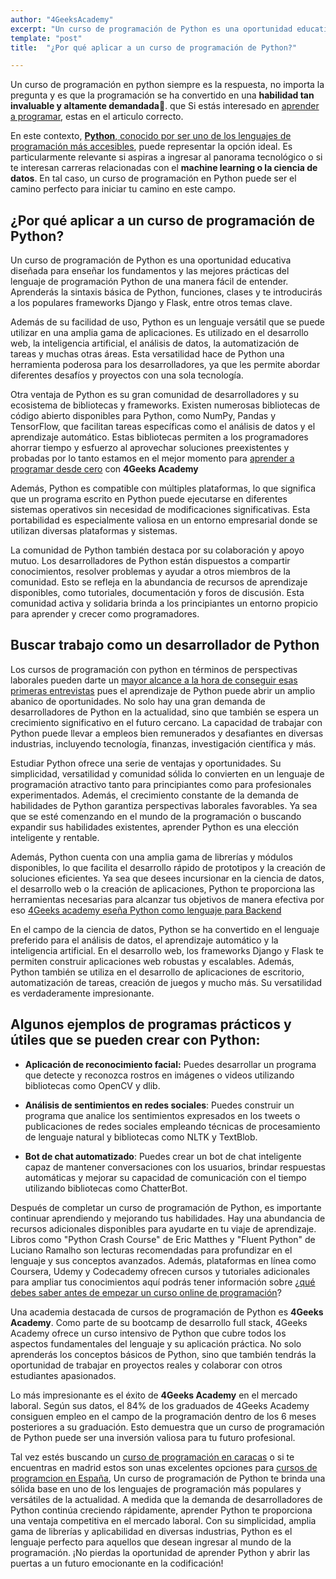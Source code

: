```yaml
---
author: "4GeeksAcademy"
excerpt: "Un curso de programación de Python es una oportunidad educativa diseñada para enseñar los fundamentos y las mejores prácticas del lenguaje de programación"
template: "post"
title:  "¿Por qué aplicar a un curso de programación de Python?"

---
```

Un curso de programación en python siempre es la respuesta,  no importa la pregunta y es que la programación se ha convertido en una **habilidad tan invaluable y altamente demandada**🤑. que Si estás interesado en [aprender a programar](https://4geeksacademy.com/es/aprender-a-programar/aprender-a-programar-desde-cero), estas en el articulo correcto.

En este contexto, [**Python**, conocido por ser uno de los lenguajes de programación más accesibles](https://4geeksacademy.com/es/aprender-a-programar/python-uno-de-los-lenguajes-de-programacion-mas-demandados), puede representar la opción ideal. Es particularmente relevante si aspiras a ingresar al panorama tecnológico o si te interesan carreras relacionadas con el **machine learning o la ciencia de datos**. En tal caso, un curso de programación en Python puede ser el camino perfecto para iniciar tu camino en este campo.


## ¿Por qué aplicar a un curso de programación de Python?

Un curso de programación de Python es una oportunidad educativa diseñada para enseñar los fundamentos y las mejores prácticas del lenguaje de programación Python de una manera fácil de entender. Aprenderás la sintaxis básica de Python, funciones, clases y te introducirás a los populares frameworks Django y Flask, entre otros temas clave.

Además de su facilidad de uso, Python es un lenguaje versátil que se puede utilizar en una amplia gama de aplicaciones. Es utilizado en el desarrollo web, la inteligencia artificial, el análisis de datos, la automatización de tareas y muchas otras áreas. Esta versatilidad hace de Python una herramienta poderosa para los desarrolladores, ya que les permite abordar diferentes desafíos y proyectos con una sola tecnología.

Otra ventaja de Python es su gran comunidad de desarrolladores y su ecosistema de bibliotecas y frameworks. Existen numerosas bibliotecas de código abierto disponibles para Python, como NumPy, Pandas y TensorFlow, que facilitan tareas específicas como el análisis de datos y el aprendizaje automático. Estas bibliotecas permiten a los programadores ahorrar tiempo y esfuerzo al aprovechar soluciones preexistentes y probadas por lo tanto estamos en el mejor momento para [aprender a programar desde cero](https://4geeksacademy.com/es/curso-de-programacion-desde-cero) con **4Geeks Academy**

Además, Python es compatible con múltiples plataformas, lo que significa que un programa escrito en Python puede ejecutarse en diferentes sistemas operativos sin necesidad de modificaciones significativas. Esta portabilidad es especialmente valiosa en un entorno empresarial donde se utilizan diversas plataformas y sistemas.

La comunidad de Python también destaca por su colaboración y apoyo mutuo. Los desarrolladores de Python están dispuestos a compartir conocimientos, resolver problemas y ayudar a otros miembros de la comunidad. Esto se refleja en la abundancia de recursos de aprendizaje disponibles, como tutoriales, documentación y foros de discusión. Esta comunidad activa y solidaria brinda a los principiantes un entorno propicio para aprender y crecer como programadores.

## Buscar trabajo como un desarrollador de Python

Los cursos de programación con python en términos de perspectivas laborales pueden darte un [mayor alcance a la hora de conseguir esas primeras entrevistas](https://4geeksacademy.com/es/aprender-a-programar/python-uno-de-los-lenguajes-de-programacion-mas-demandados) pues el aprendizaje de Python puede abrir un amplio abanico de oportunidades. No solo hay una gran demanda de desarrolladores de Python en la actualidad, sino que también se espera un crecimiento significativo en el futuro cercano. La capacidad de trabajar con Python puede llevar a empleos bien remunerados y desafiantes en diversas industrias, incluyendo tecnología, finanzas, investigación científica y más.

Estudiar Python ofrece una serie de ventajas y oportunidades. Su simplicidad, versatilidad y comunidad sólida lo convierten en un lenguaje de programación atractivo tanto para principiantes como para profesionales experimentados. Además, el crecimiento constante de la demanda de habilidades de Python garantiza perspectivas laborales favorables. Ya sea que se esté comenzando en el mundo de la programación o buscando expandir sus habilidades existentes, aprender Python es una elección inteligente y rentable.

Además, Python cuenta con una amplia gama de librerías y módulos disponibles, lo que facilita el desarrollo rápido de prototipos y la creación de soluciones eficientes. Ya sea que desees incursionar en la ciencia de datos, el desarrollo web o la creación de aplicaciones, Python te proporciona las herramientas necesarias para alcanzar tus objetivos de manera efectiva por eso [4Geeks academy eseña Python como lenguaje para Backend](https://4geeksacademy.com/es/tendencias-y-tecnologia/porque-ensenamos-python-4geeks)

En el campo de la ciencia de datos, Python se ha convertido en el lenguaje preferido para el análisis de datos, el aprendizaje automático y la inteligencia artificial. En el desarrollo web, los frameworks Django y Flask te permiten construir aplicaciones web robustas y escalables. Además, Python también se utiliza en el desarrollo de aplicaciones de escritorio, automatización de tareas, creación de juegos y mucho más. Su versatilidad es verdaderamente impresionante.

## Algunos ejemplos de programas prácticos y útiles que se pueden crear con Python:

- **Aplicación de reconocimiento facial:** Puedes desarrollar un programa que detecte y reconozca rostros en imágenes o videos utilizando bibliotecas como OpenCV y dlib.

- **Análisis de sentimientos en redes sociales**: Puedes construir un programa que analice los sentimientos expresados en los tweets o publicaciones de redes sociales empleando técnicas de procesamiento de lenguaje natural y bibliotecas como NLTK y TextBlob.

- **Bot de chat automatizado**: Puedes crear un bot de chat inteligente capaz de mantener conversaciones con los usuarios, brindar respuestas automáticas y mejorar su capacidad de comunicación con el tiempo utilizando bibliotecas como ChatterBot.

Después de completar un curso de programación de Python, es importante continuar aprendiendo y mejorando tus habilidades. Hay una abundancia de recursos adicionales disponibles para ayudarte en tu viaje de aprendizaje. Libros como "Python Crash Course" de Eric Matthes y "Fluent Python" de Luciano Ramalho son lecturas recomendadas para profundizar en el lenguaje y sus conceptos avanzados. Además, plataformas en línea como Coursera, Udemy y Codecademy ofrecen cursos y tutoriales adicionales para ampliar tus conocimientos aquí podrás tener información sobre  ¿[qué debes saber antes de empezar un curso online de programación](https://4geeksacademy.com/es/curso-programacion/curso-online-de-programacion)?

Una academia destacada de cursos de programación de Python es **4Geeks Academy**. Como parte de su bootcamp de desarrollo full stack, 4Geeks Academy ofrece un curso intensivo de Python que cubre todos los aspectos fundamentales del lenguaje y su aplicación práctica. No solo aprenderás los conceptos básicos de Python, sino que también tendrás la oportunidad de trabajar en proyectos reales y colaborar con otros estudiantes apasionados.

Lo más impresionante es el éxito de **4Geeks Academy** en el mercado laboral. Según sus datos, el 84% de los graduados de 4Geeks Academy consiguen empleo en el campo de la programación dentro de los 6 meses posteriores a su graduación. Esto demuestra que un curso de programación de Python puede ser una inversión valiosa para tu futuro profesional.

Tal vez estés buscando un [curso de programación en caracas](https://4geeksacademy.com/es/curso-programacion/curso-programacion-caracas) o si te encuentras en madrid estos son unas excelentes opciones para [cursos de programcion en España](https://4geeksacademy.com/es/curso-programacion/curso-de-programacion-en-madrid), Un curso de programación de Python te brinda una sólida base en uno de los lenguajes de programación más populares y versátiles de la actualidad. A medida que la demanda de desarrolladores de Python continúa creciendo rápidamente, aprender Python te proporciona una ventaja competitiva en el mercado laboral. Con su simplicidad, amplia gama de librerías y aplicabilidad en diversas industrias, Python es el lenguaje perfecto para aquellos que desean ingresar al mundo de la programación. ¡No pierdas la oportunidad de aprender Python y abrir las puertas a un futuro emocionante en la codificación!

